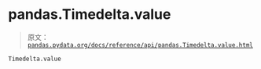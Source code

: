 # pandas.Timedelta.value

> 原文：[`pandas.pydata.org/docs/reference/api/pandas.Timedelta.value.html`](https://pandas.pydata.org/docs/reference/api/pandas.Timedelta.value.html)

```py
Timedelta.value
```
